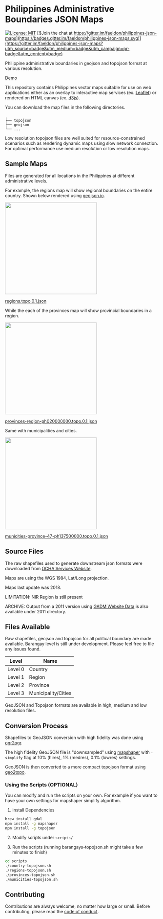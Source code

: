 # Philippines Administrative Boundaries JSON Maps

[![License: MIT](https://img.shields.io/badge/License-MIT-blue.svg)](https://raw.githubusercontent.com/faeldon/philippines-json-maps/master/LICENSE)
[![Join the chat at https://gitter.im/faeldon/philippines-json-maps](https://badges.gitter.im/faeldon/philippines-json-maps.svg)](https://gitter.im/faeldon/philippines-json-maps?utm_source=badge&utm_medium=badge&utm_campaign=pr-badge&utm_content=badge)

Philippine administrative boundaries in geojson and topojson format at
various resolution.

[Demo](https://github.com/faeldon/philippines-json-maps/blob/master/topojson/provinces/hires/provinces-region-calabarzonregioniva.topo.0.1.json)

This repository contains Philippines vector maps suitable for use on
web applications either as an overlay to interactive map services (ex.
[Leaflet](www.leafletjs.com)) or rendered on HTML canvas (ex.
[d3js](www.d3js.org)).

You can download the map files in the following directories.

    .
    ├── topojson
    ├── geojson
    └── ...

Low resolution topojson files are well suited for resource-constrained
scenarios such as rendering dynamic maps using slow network
connection. For optimal performance use medium resolution or low
resolution maps.

## Sample Maps

Files are generated for all locations in the Philippines at different
administrative levels.

For example, the regions map will show regional boundaries on the
entire country. Shown below rendered using [geojson.io](www.geojson.io).

<img src="https://raw.githubusercontent.com/faeldon/philippines-json-maps/master/images/regions.png" width="300">

[regions.topo.0.1.json](https://github.com/faeldon/philippines-json-maps/blob/master/topojson/regions/hires/regions.topo.0.1.json)

While the each of the provinces map will show provincial boundaries
in a region.

<img src="https://raw.githubusercontent.com/faeldon/philippines-json-maps/master/images/province.png" width="300">

[provinces-region-ph020000000.topo.0.1.json](https://github.com/faeldon/philippines-json-maps/blob/master/topojson/provinces/hires/provinces-region-ph020000000.topo.0.1.json)

Same with municipalities and cities.

<img src="https://raw.githubusercontent.com/faeldon/philippines-json-maps/master/images/municity.png" width="300">

[municities-province-47-ph137500000.topo.0.1.json](https://github.com/faeldon/philippines-json-maps/blob/master/topojson/municities/hires/municities-province-ph137500000.topo.0.1.json)

## Source Files

The raw shapefiles used to generate downstream json formats were
downloaded from [OCHA Services Website](https://data.humdata.org/dataset/philippines-administrative-levels-0-to-3).

Maps are using the WGS 1984, Lat/Long projection.

Maps last update was 2018.

LIMITATION: NIR Region is still present

ARCHIVE: Output from a 2011 version using [GADM Website Data](https://gadm.org)
is also available under 2011 directory.

## Files Available

Raw shapefiles, geojson and topojson for all political boundary are
made available. Barangay level is still under development. Please feel
free to file any issues found.

| Level   | Name                     |
| ------- | ------------------------ |
| Level 0 | Country                  |
| Level 1 | Region                   |
| Level 2 | Province                 |
| Level 3 | Municipality/Cities      |

GeoJSON and Topojson formats are available in high, medium and low resolution files.

## Conversion Process

Shapefiles to GeoJSON conversion with high fidelity was done using [ogr2ogr](https://gdal.org/programs/ogr2ogr.html).

The high fidelity GeoJSON file is "downsampled" using [mapshaper](https://mapshaper.org/) with `-simplify` flag at 10% (hires), 1% (medres), 0.1% (lowres) settings.

GeoJSON is then converted to a more compact topojson format using [geo2topo](https://github.com/topojson/topojson).

### Using the Scripts (OPTIONAL)

You can modify and run the scripts on your own. For example if you want to have your own settings for mapshaper simplify algorithm.

1. Install Dependencies

```bash
brew install gdal
npm install -g mapshaper
npm install -g topojson
```

2. Modify scripts under `scripts/`

3. Run the scripts (running barangays-topojson.sh might take a few minutes to finish)

```bash
cd scripts
./country-topojson.sh
./regions-topojson.sh
./provinces-topojson.sh
./municities-topojson.sh
```

## Contributing

Contributions are always welcome, no matter how large or small. Before contributing,
please read the [code of conduct](./.github/CODE_OF_CONDUCT.md).




